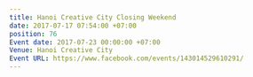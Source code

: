 ```yaml
---
title: Hanoi Creative City Closing Weekend
date: 2017-07-17 07:54:00 +07:00
position: 76
Event date: 2017-07-23 00:00:00 +07:00
Venue: Hanoi Creative City
Event URL: https://www.facebook.com/events/143014529610291/
---
```


